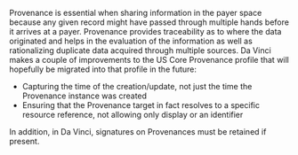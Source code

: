 Provenance is essential when sharing information in the payer space because any given record might have passed through multiple hands before it arrives at a payer.  Provenance provides traceability as to where the data originated and helps in the evaluation of the information as well as rationalizing duplicate data acquired through multiple sources.  Da Vinci makes a couple of improvements to the US Core Provenance profile that will hopefully be migrated into that profile in the future:

* Capturing the time of the creation/update, not just the time the Provenance instance was created
* Ensuring that the Provenance target in fact resolves to a specific resource reference, not allowing only display or an identifier

In addition, in Da Vinci, signatures on Provenances must be retained if present.

